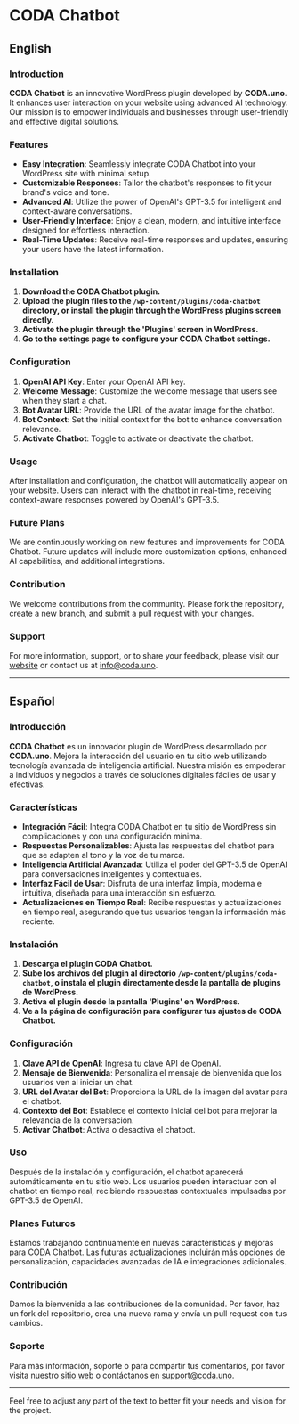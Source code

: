 # CODA Chatbot

## English

### Introduction
**CODA Chatbot** is an innovative WordPress plugin developed by **CODA.uno**. It enhances user interaction on your website using advanced AI technology. Our mission is to empower individuals and businesses through user-friendly and effective digital solutions.

### Features
- **Easy Integration**: Seamlessly integrate CODA Chatbot into your WordPress site with minimal setup.
- **Customizable Responses**: Tailor the chatbot's responses to fit your brand's voice and tone.
- **Advanced AI**: Utilize the power of OpenAI's GPT-3.5 for intelligent and context-aware conversations.
- **User-Friendly Interface**: Enjoy a clean, modern, and intuitive interface designed for effortless interaction.
- **Real-Time Updates**: Receive real-time responses and updates, ensuring your users have the latest information.

### Installation
1. **Download the CODA Chatbot plugin.**
2. **Upload the plugin files to the `/wp-content/plugins/coda-chatbot` directory, or install the plugin through the WordPress plugins screen directly.**
3. **Activate the plugin through the 'Plugins' screen in WordPress.**
4. **Go to the settings page to configure your CODA Chatbot settings.**

### Configuration
1. **OpenAI API Key**: Enter your OpenAI API key.
2. **Welcome Message**: Customize the welcome message that users see when they start a chat.
3. **Bot Avatar URL**: Provide the URL of the avatar image for the chatbot.
4. **Bot Context**: Set the initial context for the bot to enhance conversation relevance.
5. **Activate Chatbot**: Toggle to activate or deactivate the chatbot.

### Usage
After installation and configuration, the chatbot will automatically appear on your website. Users can interact with the chatbot in real-time, receiving context-aware responses powered by OpenAI's GPT-3.5.

### Future Plans
We are continuously working on new features and improvements for CODA Chatbot. Future updates will include more customization options, enhanced AI capabilities, and additional integrations.

### Contribution
We welcome contributions from the community. Please fork the repository, create a new branch, and submit a pull request with your changes.

### Support
For more information, support, or to share your feedback, please visit our [website](https://coda.uno) or contact us at info@coda.uno.

---

## Español

### Introducción
**CODA Chatbot** es un innovador plugin de WordPress desarrollado por **CODA.uno**. Mejora la interacción del usuario en tu sitio web utilizando tecnología avanzada de inteligencia artificial. Nuestra misión es empoderar a individuos y negocios a través de soluciones digitales fáciles de usar y efectivas.

### Características
- **Integración Fácil**: Integra CODA Chatbot en tu sitio de WordPress sin complicaciones y con una configuración mínima.
- **Respuestas Personalizables**: Ajusta las respuestas del chatbot para que se adapten al tono y la voz de tu marca.
- **Inteligencia Artificial Avanzada**: Utiliza el poder del GPT-3.5 de OpenAI para conversaciones inteligentes y contextuales.
- **Interfaz Fácil de Usar**: Disfruta de una interfaz limpia, moderna e intuitiva, diseñada para una interacción sin esfuerzo.
- **Actualizaciones en Tiempo Real**: Recibe respuestas y actualizaciones en tiempo real, asegurando que tus usuarios tengan la información más reciente.

### Instalación
1. **Descarga el plugin CODA Chatbot.**
2. **Sube los archivos del plugin al directorio `/wp-content/plugins/coda-chatbot`, o instala el plugin directamente desde la pantalla de plugins de WordPress.**
3. **Activa el plugin desde la pantalla 'Plugins' en WordPress.**
4. **Ve a la página de configuración para configurar tus ajustes de CODA Chatbot.**

### Configuración
1. **Clave API de OpenAI**: Ingresa tu clave API de OpenAI.
2. **Mensaje de Bienvenida**: Personaliza el mensaje de bienvenida que los usuarios ven al iniciar un chat.
3. **URL del Avatar del Bot**: Proporciona la URL de la imagen del avatar para el chatbot.
4. **Contexto del Bot**: Establece el contexto inicial del bot para mejorar la relevancia de la conversación.
5. **Activar Chatbot**: Activa o desactiva el chatbot.

### Uso
Después de la instalación y configuración, el chatbot aparecerá automáticamente en tu sitio web. Los usuarios pueden interactuar con el chatbot en tiempo real, recibiendo respuestas contextuales impulsadas por GPT-3.5 de OpenAI.

### Planes Futuros
Estamos trabajando continuamente en nuevas características y mejoras para CODA Chatbot. Las futuras actualizaciones incluirán más opciones de personalización, capacidades avanzadas de IA e integraciones adicionales.

### Contribución
Damos la bienvenida a las contribuciones de la comunidad. Por favor, haz un fork del repositorio, crea una nueva rama y envía un pull request con tus cambios.

### Soporte
Para más información, soporte o para compartir tus comentarios, por favor visita nuestro [sitio web](https://coda.uno) o contáctanos en support@coda.uno.

---

Feel free to adjust any part of the text to better fit your needs and vision for the project.
